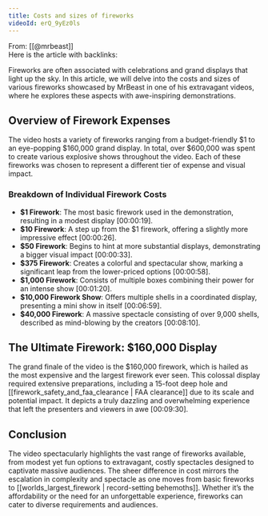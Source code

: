```yaml
---
title: Costs and sizes of fireworks
videoId: erQ_9yEz0ls
---
```


From: [[@mrbeast]] <br/> 
Here is the article with backlinks:

Fireworks are often associated with celebrations and grand displays that light up the sky. In this article, we will delve into the costs and sizes of various fireworks showcased by MrBeast in one of his extravagant videos, where he explores these aspects with awe-inspiring demonstrations.

## Overview of Firework Expenses

The video hosts a variety of fireworks ranging from a budget-friendly $1 to an eye-popping $160,000 grand display. In total, over $600,000 was spent to create various explosive shows throughout the video. Each of these fireworks was chosen to represent a different tier of expense and visual impact.

### Breakdown of Individual Firework Costs

- **$1 Firework**: The most basic firework used in the demonstration, resulting in a modest display <a class="yt-timestamp" data-t="00:00:19">[00:00:19]</a>.
- **$10 Firework**: A step up from the $1 firework, offering a slightly more impressive effect <a class="yt-timestamp" data-t="00:00:26">[00:00:26]</a>.
- **$50 Firework**: Begins to hint at more substantial displays, demonstrating a bigger visual impact <a class="yt-timestamp" data-t="00:00:33">[00:00:33]</a>.
- **$375 Firework**: Creates a colorful and spectacular show, marking a significant leap from the lower-priced options <a class="yt-timestamp" data-t="00:00:58">[00:00:58]</a>.
- **$1,000 Firework**: Consists of multiple boxes combining their power for an intense show <a class="yt-timestamp" data-t="00:01:20">[00:01:20]</a>.
- **$10,000 Firework Show**: Offers multiple shells in a coordinated display, presenting a mini show in itself <a class="yt-timestamp" data-t="00:06:59">[00:06:59]</a>.
- **$40,000 Firework**: A massive spectacle consisting of over 9,000 shells, described as mind-blowing by the creators <a class="yt-timestamp" data-t="00:08:10">[00:08:10]</a>.

## The Ultimate Firework: $160,000 Display

The grand finale of the video is the $160,000 firework, which is hailed as the most expensive and the largest firework ever seen. This colossal display required extensive preparations, including a 15-foot deep hole and [[firework_safety_and_faa_clearance | FAA clearance]] due to its scale and potential impact. It depicts a truly dazzling and overwhelming experience that left the presenters and viewers in awe <a class="yt-timestamp" data-t="00:09:30">[00:09:30]</a>.

## Conclusion

The video spectacularly highlights the vast range of fireworks available, from modest yet fun options to extravagant, costly spectacles designed to captivate massive audiences. The sheer difference in cost mirrors the escalation in complexity and spectacle as one moves from basic fireworks to [[worlds_largest_firework | record-setting behemoths]]. Whether it’s the affordability or the need for an unforgettable experience, fireworks can cater to diverse requirements and audiences.